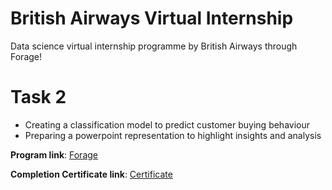 # British Airways Virtual Internship
Data science virtual internship programme by British Airways through Forage!

# Task 2  
- Creating a classification model to predict customer buying behaviour
- Preparing a powerpoint representation to highlight insights and analysis

**Program link**: [Forage](https://www.theforage.com/virtual-internships/prototype/NjynCWzGSaWXQCxSX/Data-Science?ref=87jnjsrQEx6guHcaq)

**Completion Certificate link**: [Certificate](https://forage-uploads-prod.s3.amazonaws.com/completion-certificates/British%20Airways/NjynCWzGSaWXQCxSX_British%20Airways_xeqgq3MfZSrBGLwHy_1690554025116_completion_certificate.pdf)